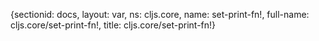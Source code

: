 {sectionid: docs, layout: var, ns: cljs.core, name: set-print-fn!, full-name: cljs.core/set-print-fn!,
  title: cljs.core/set-print-fn!}
